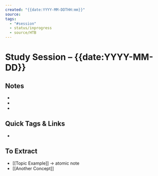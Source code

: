 ```yaml
---
created: "{{date:YYYY-MM-DDTHH:mm}}"
source: 
tags:
  - "#session"
  - status/inprogress
  - source/HTB
---
```

# Study Session – {{date:YYYY-MM-DD}}

## Notes
<!-- Dump everything here as you go -->
- 
- 
- 

## Quick Tags & Links
<!-- Inline #tags and [[links]] for concepts you want to break out later -->
- 

## To Extract
<!-- List notes you know should become their own atomic note later -->
- [[Topic Example]] → atomic note
- [[Another Concept]]
